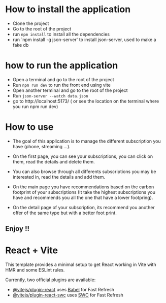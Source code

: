 # How to install the application

- Clone the project
- Go to the root of the project
- run `npm install` to install all the dependencies
- run `npm install -g json-server' to install json-server, used to make a fake db

# how to run the application

- Open a terminal and go to the root of the project
- Run `npm run dev` to run the front end using vite
- Open another terminal and go to the root of the project
- Run `json-server --watch data.json`
- go to http://localhost:5173/ ( or see the location on the terminal where you run npm run dev)

# How to use

- The goal of this application is to manage the different subscription you have (phone, streaming ...).
- On the first page, you can see your subscriptions, you can click on them, read the details and delete them.

- You can also browse through all differents subscriptions you may be interested in, read the details and add them.

- On the main page you have recommendations based on the carbon footprint of your subscriptions (It take the highest subscriptions you have and recommends you all the one that have a lower footpring).

- On the detail page of your subscription, its recommend you another offer of the same type but with a better foot print.

## Enjoy !!

# React + Vite

This template provides a minimal setup to get React working in Vite with HMR and some ESLint rules.

Currently, two official plugins are available:

- [@vitejs/plugin-react](https://github.com/vitejs/vite-plugin-react/blob/main/packages/plugin-react/README.md) uses [Babel](https://babeljs.io/) for Fast Refresh
- [@vitejs/plugin-react-swc](https://github.com/vitejs/vite-plugin-react-swc) uses [SWC](https://swc.rs/) for Fast Refresh
